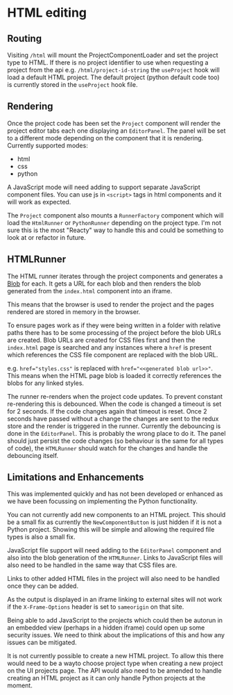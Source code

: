 # HTML editing

## Routing

Visiting `/html` will mount the ProjectComponentLoader and set the project type to HTML.
If there is no project identifier to use when requesting a project from the api e.g. `/html/project-id-string` the `useProject` hook will load a default HTML project.
The default project (python default code too) is currently stored in the `useProject` hook file.

## Rendering

Once the project code has been set the `Project` component will render the project editor tabs each one displaying an `EditorPanel`.
The panel will be set to a different mode depending on the component that it is rendering.
Currently supported modes:
  - html
  - css
  - python

A JavaScript mode will need adding to support separate JavaScript component files.
You can use js in `<script>` tags in html components and it will work as expected.

The `Project` component also mounts a `RunnerFactory` component which will load the `HtmlRunner` or `PythonRunner` depending on the project type. I'm not sure this is the most "Reacty" way to handle this and could be something to look at or refactor in future.

## HTMLRunner

The HTML runner iterates through the project components and generates a [Blob](https://developer.mozilla.org/en-US/docs/Web/API/Blob) for each.
It gets a URL for each blob and then renders the blob generated from the `index.html` component into an iframe.

This means that the browser is used to render the project and the pages rendered are stored in memory in the browser.

To ensure pages work as if they were being written in a folder with relative paths there has to be some processing of the project before the blob URLs are created.
Blob URLs are created for CSS files first and then the `index.html` page is searched and any instances where a `href` is present which references the CSS file component are replaced with the blob URL.

e.g. `href="styles.css"` is replaced with `href="<<generated blob url>>"`. This means when the HTML page blob is loaded it correctly references the blobs for any linked styles.

The runner re-renders when the project code updates. To prevent constant re-rendering this is debounced. When the code is changed a timeout is set for 2 seconds. If the code changes again that timeout is reset. Once 2 seconds have passed without a change the changes are sent to the redux store and the render is triggered in the runner.
Currently the debouncing is done in the `EditorPanel`. This is probably the wrong place to do it. The panel should just persist the code changes (so behaviour is the same for all types of code), the `HTMLRunner` should watch for the changes and handle the debouncing itself.

## Limitations and Enhancements

This was implemented quickly and has not been developed or enhanced as we have been focussing on implementing the Python functionality.

You can not currently add new components to an HTML project. This should be a small fix as currently the `NewComponentButton` is just hidden if it is not a Python project. Showing this will be simple and allowing the required file types is also a small fix.

JavaScript file support will need adding to the `EditorPanel` component and also into the blob generation of the `HTMLRunner`. Links to JavaScript files will also need to be handled in the same way that CSS files are.

Links to other added HTML files in the project will also need to be handled once they can be added.

As the output is displayed in an iframe linking to external sites will not work if the `X-Frame-Options` header is set to `sameorigin` on that site.

Being able to add JavaScript to the projects which could then be autorun in an embedded view (perhaps in a hidden iframe) could open up some security issues. We need to think about the implications of this and how any issues can be mitigated.

It is not currently possible to create a new HTML project. To allow this there would need to be a wayto choose project type when creating a new project on the UI projects page.
The API would also need to be amended to handle creating an HTML project as it can only handle Python projects at the moment.
